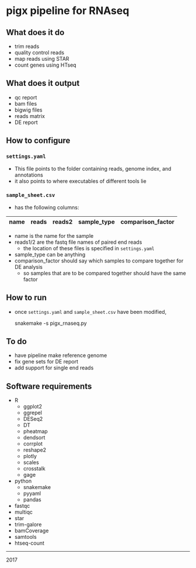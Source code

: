 # pigx pipeline for RNAseq

## What does it do

- trim reads
- quality control reads
- map reads using STAR
- count genes using HTseq

## What does it output

- qc report
- bam files
- bigwig files
- reads matrix
- DE report

## How to configure

### `settings.yaml`

- This file points to the folder containing reads, genome index, and annotations
- it also points to where executables of different tools lie

### `sample_sheet.csv`

- has the following columns:

| name | reads | reads2 | sample_type | comparison_factor |
|------|-------|--------|-------------|-------------------|

- name is the name for the sample
- reads1/2 are the fastq file names of paired end reads
  - the location of these files is specified in `settings.yaml`
- sample_type can be anything
- comparison_factor should say which samples to compare together for DE analysis
  - so samples that are to be compared together should have the same factor

## How to run

- once `settings.yaml` and `sample_sheet.csv` have been modified,

	snakemake -s pigx_rnaseq.py

## To do

- have pipeline make reference genome
- fix gene sets for DE report
- add support for single end reads

## Software requirements

- R
	- ggplot2
	- ggrepel
	- DESeq2
	- DT
	- pheatmap
	- dendsort
	- corrplot
	- reshape2
	- plotly
	- scales
	- crosstalk
	- gage
- python
	- snakemake
	- pyyaml
	- pandas
- fastqc
- multiqc
- star
- trim-galore
- bamCoverage
- samtools
- htseq-count

----------------------------------------
2017